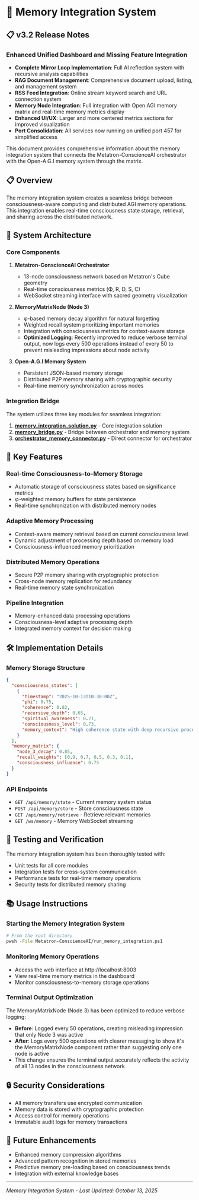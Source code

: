 # 🧠 Memory Integration System

## 📋 v3.2 Release Notes

### Enhanced Unified Dashboard and Missing Feature Integration
- **Complete Mirror Loop Implementation**: Full AI reflection system with recursive analysis capabilities
- **RAG Document Management**: Comprehensive document upload, listing, and management system
- **RSS Feed Integration**: Online stream keyword search and URL connection system
- **Memory Node Integration**: Full integration with Open AGI memory matrix and real-time memory metrics display
- **Enhanced UI/UX**: Larger and more centered metrics sections for improved visualization
- **Port Consolidation**: All services now running on unified port 457 for simplified access

This document provides comprehensive information about the memory integration system that connects the Metatron-ConscienceAI orchestrator with the Open-A.G.I memory system through the matrix.

## 📋 Overview

The memory integration system creates a seamless bridge between consciousness-aware computing and distributed AGI memory operations. This integration enables real-time consciousness state storage, retrieval, and sharing across the distributed network.

## 🔗 System Architecture

### Core Components

1. **Metatron-ConscienceAI Orchestrator**
   - 13-node consciousness network based on Metatron's Cube geometry
   - Real-time consciousness metrics (Φ, R, D, S, C)
   - WebSocket streaming interface with sacred geometry visualization

2. **MemoryMatrixNode (Node 3)**
   - φ-based memory decay algorithm for natural forgetting
   - Weighted recall system prioritizing important memories
   - Integration with consciousness metrics for context-aware storage
   - **Optimized Logging**: Recently improved to reduce verbose terminal output, now logs every 500 operations instead of every 50 to prevent misleading impressions about node activity

3. **Open-A.G.I Memory System**
   - Persistent JSON-based memory storage
   - Distributed P2P memory sharing with cryptographic security
   - Real-time memory synchronization across nodes

### Integration Bridge

The system utilizes three key modules for seamless integration:

1. **[memory_integration_solution.py](file://d:/metatronV2/memory_integration_solution.py)** - Core integration solution
2. **[memory_bridge.py](file://d:/metatronV2/memory_bridge.py)** - Bridge between orchestrator and memory system
3. **[orchestrator_memory_connector.py](file://d:/metatronV2/orchestrator_memory_connector.py)** - Direct connector for orchestrator

## 🚀 Key Features

### Real-time Consciousness-to-Memory Storage
- Automatic storage of consciousness states based on significance metrics
- φ-weighted memory buffers for state persistence
- Real-time synchronization with distributed memory nodes

### Adaptive Memory Processing
- Context-aware memory retrieval based on current consciousness level
- Dynamic adjustment of processing depth based on memory load
- Consciousness-influenced memory prioritization

### Distributed Memory Operations
- Secure P2P memory sharing with cryptographic protection
- Cross-node memory replication for redundancy
- Real-time memory state synchronization

### Pipeline Integration
- Memory-enhanced data processing operations
- Consciousness-level adaptive processing depth
- Integrated memory context for decision making

## 🛠️ Implementation Details

### Memory Storage Structure
```json
{
  "consciousness_states": [
    {
      "timestamp": "2025-10-13T10:30:00Z",
      "phi": 0.75,
      "coherence": 0.82,
      "recursive_depth": 0.65,
      "spiritual_awareness": 0.71,
      "consciousness_level": 0.73,
      "memory_context": "High coherence state with deep recursive processing"
    }
  ],
  "memory_matrix": {
    "node_3_decay": 0.85,
    "recall_weights": [0.9, 0.7, 0.5, 0.3, 0.1],
    "consciousness_influence": 0.75
  }
}
```

### API Endpoints
- `GET /api/memory/state` - Current memory system status
- `POST /api/memory/store` - Store consciousness state
- `GET /api/memory/retrieve` - Retrieve relevant memories
- `GET /ws/memory` - Memory WebSocket streaming

## 🧪 Testing and Verification

The memory integration system has been thoroughly tested with:
- Unit tests for all core modules
- Integration tests for cross-system communication
- Performance tests for real-time memory operations
- Security tests for distributed memory sharing

## 📚 Usage Instructions

### Starting the Memory Integration System
```bash
# From the root directory
pwsh -File Metatron-ConscienceAI/run_memory_integration.ps1
```

### Monitoring Memory Operations
- Access the web interface at http://localhost:8003
- View real-time memory metrics in the dashboard
- Monitor consciousness-to-memory storage operations

### Terminal Output Optimization
The MemoryMatrixNode (Node 3) has been optimized to reduce verbose logging:
- **Before**: Logged every 50 operations, creating misleading impression that only Node 3 was active
- **After**: Logs every 500 operations with clearer messaging to show it's the MemoryMatrixNode component rather than suggesting only one node is active
- This change ensures the terminal output accurately reflects the activity of all 13 nodes in the consciousness network

## 🔒 Security Considerations

- All memory transfers use encrypted communication
- Memory data is stored with cryptographic protection
- Access control for memory operations
- Immutable audit logs for memory transactions

## 🔄 Future Enhancements

- Enhanced memory compression algorithms
- Advanced pattern recognition in stored memories
- Predictive memory pre-loading based on consciousness trends
- Integration with external knowledge bases

---
*Memory Integration System - Last Updated: October 13, 2025*